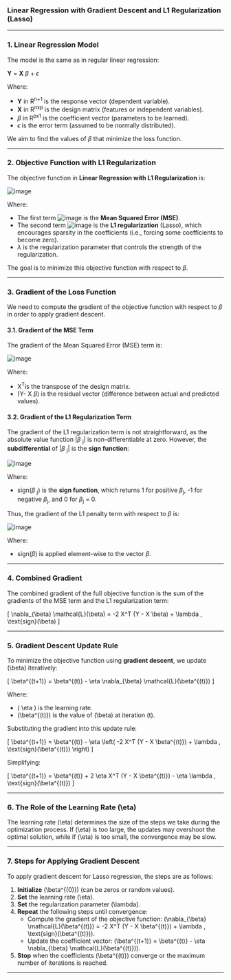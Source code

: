### **Linear Regression with Gradient Descent and L1 Regularization (Lasso)**
---

### **1. Linear Regression Model**

The model is the same as in regular linear regression:


**Y** = **X** $\beta$ + $\epsilon$


Where:  
- **Y** in R<sup>n+1</sup> is the response vector (dependent variable).  
- **X** in R<sup>nxp</sup> is the design matrix (features or independent variables).  
- $\beta$ in R<sup>px1</sup> is the coefficient vector (parameters to be learned).  
- $\epsilon$ is the error term (assumed to be normally distributed).

We aim to find the values of $\beta$ that minimize the loss function.

---

### **2. Objective Function with L1 Regularization**

The objective function in **Linear Regression with L1 Regularization** is:

![image](https://github.com/user-attachments/assets/1906e893-067e-402b-aa09-199a3feb1ab9)


Where:
- The first term ![image](https://github.com/user-attachments/assets/9856a74a-2597-4ac9-9d5e-9a0679523f93)
 is the **Mean Squared Error (MSE)**.
- The second term ![image](https://github.com/user-attachments/assets/344e20e3-6e16-4507-8fef-7f92d674508a)
 is the **L1 regularization** (Lasso), which encourages sparsity in the coefficients (i.e., forcing some coefficients to become zero).
- $\lambda$ is the regularization parameter that controls the strength of the regularization.

The goal is to minimize this objective function with respect to $\beta$.

---

### **3. Gradient of the Loss Function**

We need to compute the gradient of the objective function with respect to $\beta$ in order to apply gradient descent.

#### **3.1. Gradient of the MSE Term**

The gradient of the Mean Squared Error (MSE) term is:

![image](https://github.com/user-attachments/assets/33fe437a-b4ac-4fba-90f5-33993a610377)


Where:
- X<sup>T</sup>is the transpose of the design matrix.
- (Y- X $\beta$) is the residual vector (difference between actual and predicted values).

#### **3.2. Gradient of the L1 Regularization Term**

The gradient of the L1 regularization term is not straightforward, as the absolute value function |$\beta$ <sub>j</sub>| is non-differentiable at zero. However, the **subdifferential** of |$\beta$ <sub>j</sub>| is the **sign function**:

![image](https://github.com/user-attachments/assets/27ce15d3-a214-4617-abb1-97e3314e82f9)


Where:
- sign($\beta$ <sub>j</sub>) is the **sign function**, which returns 1 for positive $\beta$<sub>j</sub>, -1 for negative $\beta$<sub>j</sub>, and 0 for $\beta$<sub>j</sub> = 0.

Thus, the gradient of the L1 penalty term with respect to $\beta$ is:

![image](https://github.com/user-attachments/assets/5b65be40-6bce-4877-8e34-b1820ce53e0f)


Where:
- sign($\beta$) is applied element-wise to the vector $\beta$.

---

### **4. Combined Gradient**

The combined gradient of the full objective function is the sum of the gradients of the MSE term and the L1 regularization term:

\[
\nabla_{\beta} \mathcal{L}(\beta) = -2 X^T (Y - X \beta) + \lambda \, \text{sign}(\beta)
\]

---

### **5. Gradient Descent Update Rule**

To minimize the objective function using **gradient descent**, we update \(\beta\) iteratively:

\[
\beta^{(t+1)} = \beta^{(t)} - \eta \nabla_{\beta} \mathcal{L}(\beta^{(t)})
\]

Where:
- \( \eta \) is the learning rate.
- \(\beta^{(t)}\) is the value of \(\beta\) at iteration \(t\).

Substituting the gradient into this update rule:

\[
\beta^{(t+1)} = \beta^{(t)} - \eta \left( -2 X^T (Y - X \beta^{(t)}) + \lambda \, \text{sign}(\beta^{(t)}) \right)
\]

Simplifying:

\[
\beta^{(t+1)} = \beta^{(t)} + 2 \eta X^T (Y - X \beta^{(t)}) - \eta \lambda \, \text{sign}(\beta^{(t)})
\]

---

### **6. The Role of the Learning Rate \(\eta\)**

The learning rate \(\eta\) determines the size of the steps we take during the optimization process. If \(\eta\) is too large, the updates may overshoot the optimal solution, while if \(\eta\) is too small, the convergence may be slow.

---

### **7. Steps for Applying Gradient Descent**

To apply gradient descent for Lasso regression, the steps are as follows:

1. **Initialize** \(\beta^{(0)}\) (can be zeros or random values).
2. **Set** the learning rate \(\eta\).
3. **Set** the regularization parameter \(\lambda\).
4. **Repeat** the following steps until convergence:
   - Compute the gradient of the objective function: \(\nabla_{\beta} \mathcal{L}(\beta^{(t)}) = -2 X^T (Y - X \beta^{(t)}) + \lambda \, \text{sign}(\beta^{(t)})\).
   - Update the coefficient vector: \(\beta^{(t+1)} = \beta^{(t)} - \eta \nabla_{\beta} \mathcal{L}(\beta^{(t)})\).
5. **Stop** when the coefficients \(\beta^{(t)}\) converge or the maximum number of iterations is reached.

---
